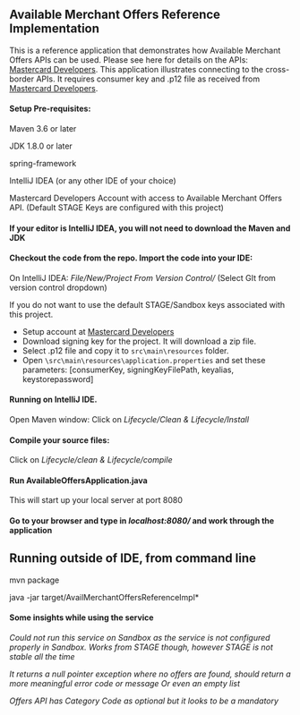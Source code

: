 ## Available Merchant Offers Reference Implementation

This is a reference application that demonstrates how Available Merchant Offers APIs can be used. 
Please see here for details on the APIs: [Mastercard Developers](https://developer.mastercard.com/product/avail-merchant-offers). 
This application illustrates connecting to the cross-border APIs. It requires consumer key and .p12 file as received from [Mastercard Developers](https://developer.mastercard.com/dashboard).

#### Setup Pre-requisites:

Maven 3.6 or later

JDK 1.8.0 or later

spring-framework  

IntelliJ IDEA (or any other IDE of your choice)

Mastercard Developers Account with access to Available Merchant Offers API. (Default STAGE Keys are configured with this project) 

#### If your editor is IntelliJ IDEA, you will not need to download the Maven and JDK 

#### Checkout the code from the repo. Import the code into your IDE: 
On IntelliJ IDEA: 
*File/New/Project From Version Control/* (Select GIt from version control dropdown)

If you do not want to use the default STAGE/Sandbox keys associated with this project. 
 - Setup account at [Mastercard Developers](https://developer.mastercard.com/account/sign-up)   
 - Download signing key for the project. It will download a zip file.  
 - Select .p12 file and copy it to `src\main\resources` folder.
 - Open `\src\main\resources\application.properties` and set these parameters: [consumerKey, signingKeyFilePath, keyalias, keystorepassword] 

#### Running on IntelliJ IDE. 
 Open Maven window: Click on *Lifecycle/Clean & Lifecycle/Install*
 
#### Compile your source files:
 Click on *Lifecycle/clean & Lifecycle/compile*
 
#### Run AvailableOffersApplication.java
This will start up your local server at port 8080 

#### Go to your browser and type in *localhost:8080/* and work through the application 

## Running outside of IDE, from command line
mvn package

java -jar target/AvailMerchantOffersReferenceImpl*

#### Some insights while using the service
 *Could not run this service on Sandbox as the service is not configured properly in Sandbox. Works from STAGE though, however STAGE is not stable all the time*
  
 *It returns a null pointer exception where no offers are found, should return a more meaningful error code or message Or even an empty list*
 
 *Offers API has Category Code as optional but it looks to be a mandatory*   
